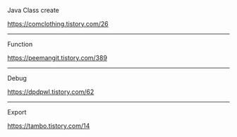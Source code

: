 
Java Class create

https://comclothing.tistory.com/26

--------------------------

Function

https://peemangit.tistory.com/389

---------------------------

Debug

https://dpdpwl.tistory.com/62

----------------------

Export

https://tambo.tistory.com/14

